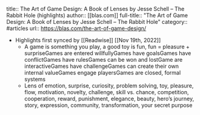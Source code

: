 title:: The Art of Game Design: A Book of Lenses by Jesse Schell – The Rabbit Hole (highlights)
author:: [[blas.com]]
full-title:: "The Art of Game Design: A Book of Lenses by Jesse Schell – The Rabbit Hole"
category:: #articles
url:: https://blas.com/the-art-of-game-design/

- Highlights first synced by [[Readwise]] [[Nov 19th, 2022]]
	- A game is something you play, a good toy is fun, fun = pleasure + surpriseGames are entered willfullyGames have goalsGames have conflictGames have rulesGames can be won and lostGame are interactiveGames have challengeGames can create their own internal valueGames engage playersGames are closed, formal systems
	- Lens of emotion, surprise, curiosity, problem solving, toy, pleasure, flow, motivation, novelty, challenge, skill vs. chance, competition, cooperation, reward, punishment, elegance, beauty, hero’s journey, story, expression, community, transformation, your secret purpose